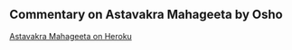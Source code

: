 ## Commentary on Astavakra Mahageeta by Osho

[Astavakra Mahageeta on Heroku](http://astavakra.herokuapp.com/)
